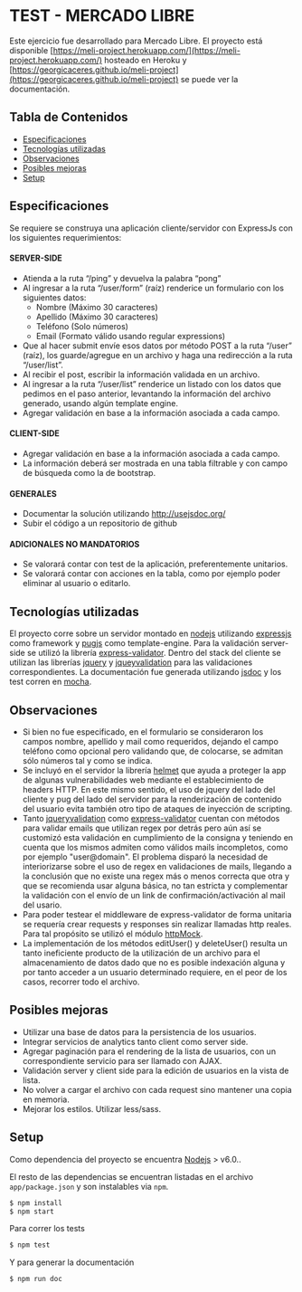 # TEST - MERCADO LIBRE

Este ejercicio fue desarrollado para Mercado Libre. El proyecto está disponible [https://meli-project.herokuapp.com/](https://meli-project.herokuapp.com/) hosteado en Heroku y [https://georgicaceres.github.io/meli-project](https://georgicaceres.github.io/meli-project) se puede ver la documentación.

## Tabla de Contenidos
- [Especificaciones](#especificaciones)
- [Tecnologías utilizadas](#tecnologías-utilizadas)
- [Observaciones](#observaciones)
- [Posibles mejoras](#posibles-mejoras)
- [Setup](#setup)

## Especificaciones

Se requiere se construya una aplicación cliente/servidor con ExpressJs con los siguientes requerimientos:
#### SERVER-SIDE
- Atienda a la ruta “/ping” y devuelva la palabra “pong”
- Al ingresar a la ruta “/user/form” (raíz) renderice un formulario con los siguientes datos:
	- Nombre (Máximo 30 caracteres)
	- Apellido (Máximo 30 caracteres)
	- Teléfono (Solo números)
	- Email (Formato válido usando regular expressions)
- Que al hacer submit envíe esos datos por método POST a la ruta “/user” (raíz), los guarde/agregue en un archivo y haga una redirección a la ruta “/user/list”.
- Al recibir el post, escribir la información validada en un archivo.
- Al ingresar a la ruta “/user/list” renderice un listado con los datos que pedimos en el paso anterior, levantando la información del archivo generado, usando algún template engine.
- Agregar validación en base a la información asociada a cada campo.
#### CLIENT-SIDE
- Agregar validación en base a la información asociada a cada campo.
- La información deberá ser mostrada en una tabla filtrable y con campo de búsqueda como la de bootstrap.

#### GENERALES
- Documentar la solución utilizando http://usejsdoc.org/
-  Subir el código a un repositorio de github

#### ADICIONALES NO MANDATORIOS
- Se valorará contar con test de la aplicación, preferentemente unitarios.
- Se valorará contar con acciones en la tabla, como por ejemplo poder eliminar al usuario o editarlo.

## Tecnologías utilizadas

El proyecto corre sobre un servidor montado en [nodejs](https://nodejs.org/) utilizando [expressjs](http://expressjs.com/) como framework  y [pugjs](https://pugjs.org) como template-engine. Para la validación server-side se utilizó la librería [express-validator](https://express-validator.github.io).
Dentro del stack del cliente se utilizan las librerías [jquery](https://jquery.com/) y [jqueyvalidation](https://jqueryvalidation.org/) para las validaciones correspondientes.
La documentación fue generada utilizando [jsdoc](http://usejsdoc.org/) y los test corren en [mocha](https://mochajs.org/).

## Observaciones

- Si bien no fue especificado, en el formulario se consideraron los campos nombre, apellido y mail como requeridos, dejando el campo teléfono como opcional pero validando que, de colocarse, se admitan sólo números tal y como se indica.
- Se incluyó en el servidor la librería [helmet](https://helmetjs.github.io/) que ayuda a proteger la app de algunas vulnerabilidades web mediante el establecimiento de headers HTTP. En este mismo sentido, el uso de jquery del lado del cliente y pug del lado del servidor para la renderización de contenido del usuario evita también otro tipo de ataques de inyección de scripting.
- Tanto [jqueryvalidation](https://jqueryvalidation.org/) como [express-validator](https://express-validator.github.io) cuentan con métodos para validar emails que utilizan regex por detrás pero aún así se customizó esta validación en cumplimiento de la consigna y teniendo en cuenta que los mismos admiten como válidos mails incompletos, como por ejemplo "user@domain". El problema disparó la necesidad de interiorizarse sobre el uso de regex en validaciones de mails, llegando a la conclusión que no existe una regex más o menos correcta que otra y que se recomienda usar alguna básica, no tan estricta y complementar la validación con el envío de un link de confirmación/activación al mail del usario.
- Para poder testear el middleware de express-validator de forma unitaria se requería crear requests y responses sin realizar llamadas http reales. Para tal propósito se utilizó el módulo [httpMock](http://github.com/howardabrams/node-mocks-http).
- La implementación de los métodos editUser() y deleteUser() resulta un tanto ineficiente producto de la utilización de un archivo para el almacenamiento de datos dado que no es posible indexación alguna y por tanto acceder a un usuario determinado requiere, en el peor de los casos, recorrer todo el archivo.


## Posibles mejoras

- Utilizar una base de datos para la persistencia de los usuarios.
- Integrar servicios de analytics tanto client como server side.
- Agregar paginación para el rendering de la lista de usuarios, con un correspondiente servicio para ser llamado con AJAX.
- Validación server y client side para la edición de usuarios en la vista de lista.
- No volver a cargar el archivo con cada request sino mantener una copia en memoria.
- Mejorar los estilos. Utilizar less/sass.

## Setup

Como dependencia del proyecto se encuentra [Nodejs](https://nodejs.org/es/) > v6.0..

El resto de las dependencias se encuentran listadas en el archivo `app/package.json` y son instalables via `npm`.

```bash
$ npm install
$ npm start
```
Para correr los tests
```bash
$ npm test
```
Y para generar la documentación
```bash
$ npm run doc
```

